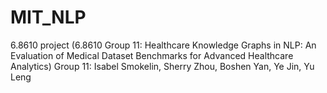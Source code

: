 # MIT_NLP
6.8610 project (6.8610 Group 11: Healthcare Knowledge Graphs in NLP:
An Evaluation of Medical Dataset Benchmarks for Advanced Healthcare
Analytics)
Group 11: Isabel Smokelin, Sherry Zhou, Boshen Yan, Ye Jin, Yu Leng
